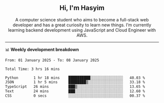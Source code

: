 <h2 align="center">Hi, I'm Hasyim</h2>

<p align="center">A computer science student who aims to become a full-stack web developer and has a great curiosity to learn new things. I’m currently learning backend development using JavaScript and Cloud Engineer with AWS.</p>

---

📊 **Weekly development breakdown**

<!--START_SECTION:waka-->

```txt
From: 01 January 2025 - To: 08 January 2025

Total Time: 3 hrs 16 mins

Python       1 hr 18 mins    ██████████░░░░░░░░░░░░░░░   40.03 %
JSON         1 hr 5 mins     ████████▒░░░░░░░░░░░░░░░░   33.18 %
TypeScript   26 mins         ███▒░░░░░░░░░░░░░░░░░░░░░   13.65 %
Text         24 mins         ███░░░░░░░░░░░░░░░░░░░░░░   12.60 %
CSS          0 secs          ░░░░░░░░░░░░░░░░░░░░░░░░░   00.37 %
```

<!--END_SECTION:waka-->

<!-- - You can reach me on **hasyim11c@gmail.com** -->
